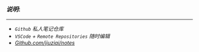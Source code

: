 ### *说明*:
---
- *```Github``` 私人笔记仓库*
- *```VSCode``` + ```Remote Repositories``` 随时编辑*
- *[Github.com/jiuziai/notes](https://github.com/jiuziai/notes)*